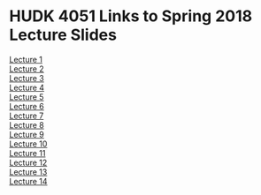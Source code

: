 # HUDK 4051 Links to Spring 2018 Lecture Slides

[Lecture 1](https://github.com/la-process-and-theory/lecture-slides/blob/master/HUDK4051-L1-Introduction.pdf)  
[Lecture 2](https://github.com/la-process-and-theory/lecture-slides/blob/master/HUDK4051-L2-matching-recommender.pdf)  
[Lecture 3]()  
[Lecture 4]()  
[Lecture 5]()  
[Lecture 6](https://github.com/la-process-and-theory/lecture-slides/blob/master/HUDK4051-L6-prediction.pdf)  
[Lecture 7]()  
[Lecture 8]()  
[Lecture 9]()  
[Lecture 10]()  
[Lecture 11]()  
[Lecture 12]()  
[Lecture 13]()  
[Lecture 14]()
